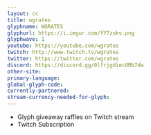 ```yaml
---
layout: cc
title: wgrates
glyphname: WGRATES
glyphurl: https://i.imgur.com/fY7zokv.png
glyphwave: 1
youtube: https://youtube.com/wgrates
twitch: http://www.twitch.tv/wgrates
twitter: https://twitter.com/wgrates
discord: https://discord.gg/0lfrjgdiecOMb7dw
other-site: 
primary-language: 
global-glyph-code: 
currently-partnered: 
stream-currency-needed-for-glyph: 
---
```

* Glyph giveaway raffles on Twitch stream
* Twitch Subscription
